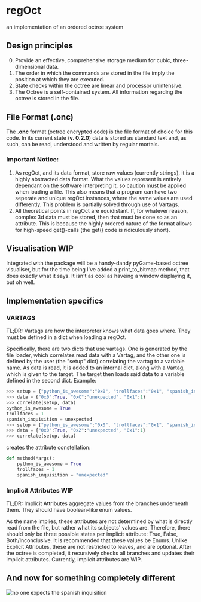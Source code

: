 # regOct
an implementation of an ordered octree system

## Design principles
0. Provide an effective, comprehensive storage medium for cubic, three-dimensional data.
1. The order in which the commands are stored in the file imply the position at which they are executed.
2. State checks within the octree are linear and processor unintensive.
3. The Octree is a self-contained system. All information regarding the octree is stored in the file.

## File Format (.onc)
The **.onc** format (octree encrypted code) is the file format of choice for this code. In its current state (**v. 0.2.0**) data is stored as standard text and, as such, can be read, understood and written by regular mortals. 

### Important Notice:
1. As regOct, and its data format, store raw values (currently strings), it is a highly abstracted data format. What the values represent is entirely dependant on the software interpreting it, so caution must be applied when loading a file. This also means that a program can have two seperate and unique regOct instances, where the same values are used differently. This problem is partially solved through use of Vartags.
2. All theoretical points in regOct are equidistant. If, for whatever reason, complex 3d data must be stored, then that must be done so as an attribute. This is because the highly ordered nature of the format allows for high-speed get()-calls (the get() code is ridiculously short).

## Visualisation WIP
Integrated with the package will be a handy-dandy pyGame-based octree visualiser, but for the time being I've added a print_to_bitmap method, that does exactly what it says.
It isn't as cool as haveing a window displaying it, but oh well.

## Implementation specifics
### VARTAGS
TL;DR:
Vartags are how the interpreter knows what data goes where. They must be defined in a dict when loading a regOct.
 
Specifically, there are two dicts that use vartags. One is generated by the file loader, which correlates read data with a Vartag, and the other one is defined by the user (the "setup" dict) correlating the vartag to a variable name.
As data is read, it is added to an internal dict, along with a Vartag, which is given to the target. The target then loads said data to a variable defined in the second dict.
Example:
``` python
>>> setup = {"python_is_awesome":"0x0", "trollfaces":"0x1", "spanish_inquisition":"0xC"}
>>> data = {"0x0":True, "0xC":"unexpected", "0x1":1}
>>> correlate(setup, data)
python_is_awesome = True
trollfaces = 1
spanish_inquisition = unexpected
>>> setup = {"python_is_awesome":"0x0", "trollfaces":"0x1", "spanish_inquisition":"0x2"}
>>> data = {"0x0":True, "0x2":"unexpected", "0x1":1}
>>> correlate(setup, data)
```
creates the attribute constellation:
``` python 
def method(*args):
    python_is_awesome = True
    trollfaces = 1
    spanish_inquisition = "unexpected"
```

### Implicit Attributes WIP
TL;DR:
Implicit Attributes aggregate values from the branches underneath them. They should have boolean-like enum values.

As the name implies, these attributes are not determined by what is directly read from the file, but rather what its subjects' values are.
Therefore, there should only be three possible states per implicit attribute: True, False, Both/Inconclusive. It is recommended that these values be Enums.
Unlike Explicit Attributes, these are not restricted to leaves, and are optional. After the octree is completed, it recursively checks all branches and updates their implicit attributes. 
Currently, implicit attributes are WIP.


## And now for something completely different
![**no one expects the spanish inquisition**](https://static.wikia.nocookie.net/montypython/images/f/ff/Spanish_Inquisition.jpg/revision/latest?cb=20180629171423)
